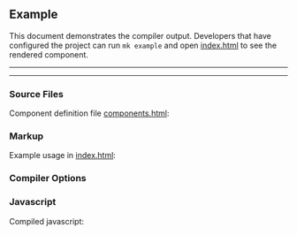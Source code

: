 ## Example

This document demonstrates the compiler output. Developers that have configured the project can run `mk example` and open [index.html](/doc/example/index.html) to see the rendered component.

***
<!-- @toc -->
***

### Source Files

Component definition file [components.html](/doc/example/components.html):

<? @source {html} components.html ?>

### Markup

Example usage in [index.html](/doc/example/index.html):

<? @source {html} index.html ?>

### Compiler Options

<? @source {javascript} options.js ?>

<? @exec mkdir -p doc/example/build && node doc/example/example.js ?>

### Javascript

Compiled javascript:

<? @source {javascript} build/components.js ?>

<? @include ../readme/links.md ?>


